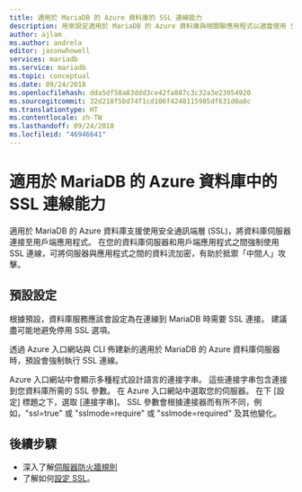 ```yaml
---
title: 適用於 MariaDB 的 Azure 資料庫的 SSL 連線能力
description: 用來設定適用於 MariaDB 的 Azure 資料庫與相關聯應用程式以適當使用 SSL 連線的資訊
author: ajlam
ms.author: andrela
editor: jasonwhowell
services: mariadb
ms.service: mariadb
ms.topic: conceptual
ms.date: 09/24/2018
ms.openlocfilehash: dda5df58a83ddd3ce42fa887c3c32a3e23954920
ms.sourcegitcommit: 32d218f5bd74f1cd106f4248115985df631d0a8c
ms.translationtype: HT
ms.contentlocale: zh-TW
ms.lasthandoff: 09/24/2018
ms.locfileid: "46946641"
---
```

# <a name="ssl-connectivity-in-azure-database-for-mariadb"></a>適用於 MariaDB 的 Azure 資料庫中的 SSL 連線能力
適用於 MariaDB 的 Azure 資料庫支援使用安全通訊端層 (SSL)，將資料庫伺服器連接至用戶端應用程式。 在您的資料庫伺服器和用戶端應用程式之間強制使用 SSL 連線，可將伺服器與應用程式之間的資料流加密，有助於抵禦「中間人」攻擊。

## <a name="default-settings"></a>預設設定
根據預設，資料庫服務應該會設定為在連線到 MariaDB 時需要 SSL 連接。  建議盡可能地避免停用 SSL 選項。

透過 Azure 入口網站與 CLI 佈建新的適用於 MariaDB 的 Azure 資料庫伺服器時，預設會強制執行 SSL 連線。

Azure 入口網站中會顯示多種程式設計語言的連接字串。 這些連接字串包含連接到您資料庫所需的 SSL 參數。 在 Azure 入口網站中選取您的伺服器。 在下 [設定] 標題之下，選取 [連接字串]。 SSL 參數會根據連接器而有所不同，例如，"ssl=true" 或 "sslmode=require" 或 "sslmode=required" 及其他變化。

<!-- To learn how to enable or disable SSL connection when developing application, refer to [How to configure SSL](howto-configure-ssl.md).-->

## <a name="next-steps"></a>後續步驟
- 深入了解[伺服器防火牆規則](concepts-firewall-rules.md)
- 了解如何[設定 SSL](howto-configure-ssl.md)。
